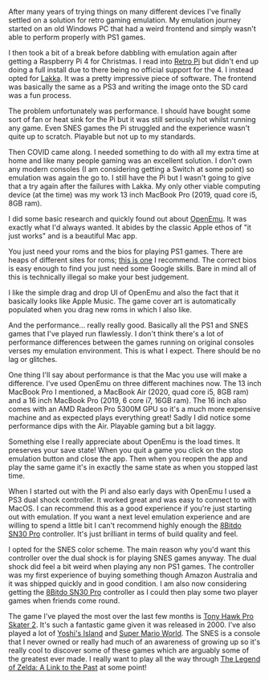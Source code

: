 After many years of trying things on many different devices I've finally settled on a solution for retro gaming emulation. My emulation journey started on an old Windows PC that had a weird frontend and simply wasn't able to perform properly with PS1 games.

I then took a bit of a break before dabbling with emulation again after getting a Raspberry Pi 4 for Christmas. I read into [Retro Pi](https://retropie.org.uk/) but didn't end up doing a full install due to there being no official support for the 4. I instead opted for [Lakka](http://www.lakka.tv/). It was a pretty impressive piece of software. The frontend was basically the same as a PS3 and writing the image onto the SD card was a fun process.

The problem unfortunately was performance. I should have bought some sort of fan or heat sink for the Pi but it was still seriously hot whilst running any game. Even SNES games the Pi struggled and the experience wasn't quite up to scratch. Playable but not up to my standards.  

Then COVID came along. I needed something to do with all my extra time at home and like many people gaming was an excellent solution. I don't own any modern consoles (I am considering getting a Switch at some point) so emulation was again the go to. I still have the Pi but I wasn't going to give that a try again after the failures with Lakka. My only other viable computing device (at the time) was my work 13 inch MacBook Pro (2019, quad core i5, 8GB ram). 

I did some basic research and quickly found out about [OpenEmu](https://openemu.org/). It was exactly what I'd always wanted. It abides by the classic Apple ethos of "it just works" and is a beautiful Mac app.

You just need your roms and the bios for playing PS1 games. There are heaps of different sites for roms; [this is one](https://cdromance.com/) I recommend. The correct bios is easy enough to find you just need some Google skills. Bare in mind all of this is technically illegal so make your best judgement. 

I like the simple drag and drop UI of OpenEmu and also the fact that it basically looks like Apple Music. The game cover art is automatically populated when you drag new roms in which I also like.

And the performance... really really good. Basically all the PS1 and SNES games that I've played run flawlessly. I don't think there's a lot of performance differences between the games running on original consoles verses my emulation environment. This is what I expect. There should be no lag or glitches. 

One thing I'll say about performance is that the Mac you use will make a difference. I've used OpenEmu on three different machines now. The 13 inch MacBook Pro I mentioned, a MacBook Air (2020, quad core i5, 8GB ram) and a 16 inch MacBook Pro (2019, 6 core i7, 16GB ram). The 16 inch also comes with an AMD Radeon Pro 5300M GPU so it's a much more expensive machine and as expected plays everything great! Sadly I did notice some performance dips with the Air. Playable gaming but a bit laggy.   

Something else I really appreciate about OpenEmu is the load times. It preserves your save state! When you quit a game you click on the stop emulation button and close the app. Then when you reopen the app and play the same game it's in exactly the same state as when you stopped last time.

When I started out with the Pi and also early days with OpenEmu I used a PS3 dual shock controller. It worked great and was easy to connect to with MacOS. I can recommend this as a good experience if you're just starting out with emulation. If you want a next level emulation experience and are willing to spend a little bit I can't recommend highly enough the [8Bitdo SN30 Pro](https://www.amazon.com.au/dp/B0748S1VDC/ref=twister_B075FDTVX9?_encoding=UTF8&psc=1) controller. It's just brilliant in terms of build quality and feel.  

I opted for the SNES color scheme. The main reason why you'd want this controller over the dual shock is for playing SNES games anyway. The dual shock did feel a bit weird when playing any non PS1 games. The controller was my first experience of buying something though Amazon Australia and it was shipped quickly and in good condition. I am also now considering getting the [8Bitdo SN30 Pro](https://www.amazon.com.au/8Bitdo-contronller-Customize-Controller-Raspberry/dp/B07XYNJJZ6/ref=sr_1_4?dchild=1&keywords=8bitdo&qid=1593856837&sr=8-4) controller as I could then play some two player games when friends come round.

The game I've played the most over the last few months is [Tony Hawk Pro Skater 2](https://en.wikipedia.org/wiki/Tony_Hawk%27s_Pro_Skater_2). It's such a fantastic game given it was released in 2000. I've also played a lot of [Yoshi's Island](https://en.wikipedia.org/wiki/Yoshi%27s_Island) and [Super Mario World](https://en.wikipedia.org/wiki/Super_Mario_World). The SNES is a console that I never owned or really had much of an awareness of growing up so it's really cool to discover some of these games which are arguably some of the greatest ever made. I really want to play all the way through [The Legend of Zelda: A Link to the Past](https://en.wikipedia.org/wiki/The_Legend_of_Zelda:_A_Link_to_the_Past) at some point! 